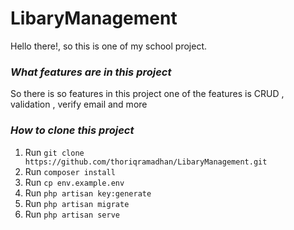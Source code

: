 # LibaryManagement

Hello there!, so this is one of my school project.

### *What features are in this project*

So there is so features in this project one of the features is CRUD , validation , verify email and more

### *How to clone this project*

1. Run `git clone https://github.com/thoriqramadhan/LibaryManagement.git`
2. Run `composer install`
3. Run `cp env.example.env`
4. Run `php artisan key:generate`
5. Run `php artisan migrate`
6. Run `php artisan serve`
